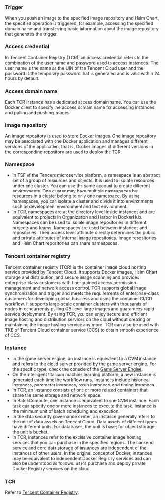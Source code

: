 

### Trigger

When you push an image to the specified image repository and Helm Chart, the specified operation is triggered, for example, accessing the specified domain name and transferring basic information about the image repository that generates the trigger.



### Access credential

In Tencent Container Registry (TCR), an access credential refers to the combination of the user name and password used to access instances. The user name is the same as the UIN of the Tencent Cloud user and the password is the temporary password that is generated and is valid within 24 hours by default.

### Access domain name

Each TCR instance has a dedicated access domain name. You can use the Docker client to specify the access domain name for accessing instances and pulling and pushing images.



### Image repository

An image repository is used to store Docker images. One image repository may be associated with one Docker application and manages different versions of the application, that is, Docker images of different versions in the corresponding repository are used to deploy the TCR.



### Namespace

- In TSF of the Tencent microservice platform, a namespace is an abstract set of a group of resources and objects. It is used to isolate resources under one cluster. You can use the same account to create different environments.
  One cluster may have multiple namespaces but resources in a cluster belong to only one namespace. By using namespaces, you can isolate a cluster and divide it into environments such as development environment and test environment.
- In TCR, namespaces are at the directory level inside instances and are equivalent to projects in Organization and Harbor in DockerHub. Namespaces can be used to isolate image repositories in different projects and teams. Namespaces are used between instances and repositories. Their access level attribute directly determines the public and private attributes of internal image repositories. Image repositories and Helm Chart repositories can share namespaces.



### Tencent container registry

Tencent container registry (TCR) is the container image cloud hosting service provided by Tencent Cloud. It supports Docker images, Helm Chart storage and distribution, and secure image scanning and provides enterprise-class customers with fine-grained access permission management and network access control. TCR supports global image synchronization and trigger and meets the requirements of enterprise-class customers for developing global business and using the container CI/CD workflow. It supports large-scale container clusters with thousands of nodes in concurrently pulling GB-level large images and guarantees rapid service deployment. By using TCR, you can enjoy secure and efficient image hosting and distribution services on the cloud without creating or maintaining the image hosting service any more. TCR can also be used with TKE of Tencent Cloud container service (CCS) to obtain smooth experience of CCS.



### Instance

- In the game server engine, an instance is equivalent to a CVM instance and refers to the cloud server provided by the game server engine. For the specific type, check the console of the [Game Server Engine](https://console.cloud.tencent.com/gse/asset).
- On the intelligent titanium machine learning platform, a new instance is generated each time the workflow runs. Instances include historical instances, parameter instances, rerun instances, and timing instances.
- In TCR, an instance consists of one or more related containers that share the same storage and network space.
- In BatchCompute, one instance is equivalent to one CVM instance. Each task can specify one or more instances to execute the task. Instance is the minimum unit of batch scheduling and execution.
- In the data security governance center, an instance generally refers to the unit of data assets on Tencent Cloud. Data assets of different types have different units. For databases, the unit is base; for object storage, the unit is bucket.
- In TCR, instances refer to the exclusive container image hosting services that you can purchase in the specified regions. The backend service and core data storage of instances are independent of the instances of other users. In the original concept of Docker, instances may be equivalent to independent Docker Registry services and can also be understood as follows: users purchase and deploy private Docker Registry services on the cloud.



### TCR

Refer to [Tencent Container Registry](https://intl.cloud.tencent.com/document/product/1051/37244#1367).